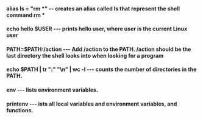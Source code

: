 

#### alias ls = "rm *" -- creates an alias called ls that represent the shell command rm *


#### echo hello $USER --- prints hello user, where user is the current Linux user


#### PATH=$PATH:/action --- Add /action to the PATH. /action should be the last directory the shell looks into when looking for a program


#### echo $PATH | tr ":" "\n" | wc -l --- counts the number of directories in the PATH.


#### env ---  lists environment variables.


#### printenv --- ists all local variables and environment variables, and functions.


  
